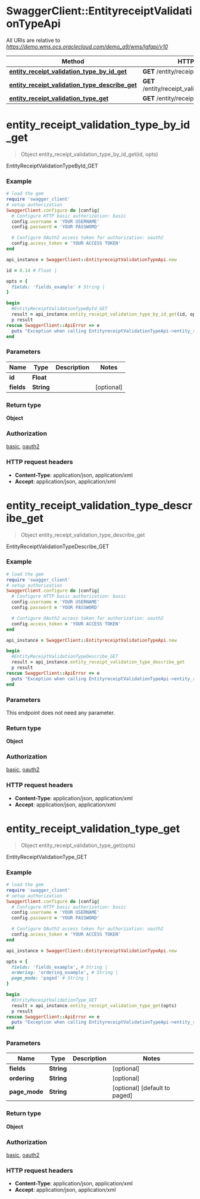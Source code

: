 # SwaggerClient::EntityreceiptValidationTypeApi

All URIs are relative to *https://demo.wms.ocs.oraclecloud.com/demo_a9/wms/lgfapi/v10*

Method | HTTP request | Description
------------- | ------------- | -------------
[**entity_receipt_validation_type_by_id_get**](EntityreceiptValidationTypeApi.md#entity_receipt_validation_type_by_id_get) | **GET** /entity/receipt_validation_type/{id} | EntityReceiptValidationTypeById_GET
[**entity_receipt_validation_type_describe_get**](EntityreceiptValidationTypeApi.md#entity_receipt_validation_type_describe_get) | **GET** /entity/receipt_validation_type/describe | EntityReceiptValidationTypeDescribe_GET
[**entity_receipt_validation_type_get**](EntityreceiptValidationTypeApi.md#entity_receipt_validation_type_get) | **GET** /entity/receipt_validation_type | EntityReceiptValidationType_GET


# **entity_receipt_validation_type_by_id_get**
> Object entity_receipt_validation_type_by_id_get(id, opts)

EntityReceiptValidationTypeById_GET



### Example
```ruby
# load the gem
require 'swagger_client'
# setup authorization
SwaggerClient.configure do |config|
  # Configure HTTP basic authorization: basic
  config.username = 'YOUR USERNAME'
  config.password = 'YOUR PASSWORD'

  # Configure OAuth2 access token for authorization: oauth2
  config.access_token = 'YOUR ACCESS TOKEN'
end

api_instance = SwaggerClient::EntityreceiptValidationTypeApi.new

id = 8.14 # Float | 

opts = { 
  fields: 'fields_example' # String | 
}

begin
  #EntityReceiptValidationTypeById_GET
  result = api_instance.entity_receipt_validation_type_by_id_get(id, opts)
  p result
rescue SwaggerClient::ApiError => e
  puts "Exception when calling EntityreceiptValidationTypeApi->entity_receipt_validation_type_by_id_get: #{e}"
end
```

### Parameters

Name | Type | Description  | Notes
------------- | ------------- | ------------- | -------------
 **id** | **Float**|  | 
 **fields** | **String**|  | [optional] 

### Return type

**Object**

### Authorization

[basic](../README.md#basic), [oauth2](../README.md#oauth2)

### HTTP request headers

 - **Content-Type**: application/json, application/xml
 - **Accept**: application/json, application/xml



# **entity_receipt_validation_type_describe_get**
> Object entity_receipt_validation_type_describe_get

EntityReceiptValidationTypeDescribe_GET



### Example
```ruby
# load the gem
require 'swagger_client'
# setup authorization
SwaggerClient.configure do |config|
  # Configure HTTP basic authorization: basic
  config.username = 'YOUR USERNAME'
  config.password = 'YOUR PASSWORD'

  # Configure OAuth2 access token for authorization: oauth2
  config.access_token = 'YOUR ACCESS TOKEN'
end

api_instance = SwaggerClient::EntityreceiptValidationTypeApi.new

begin
  #EntityReceiptValidationTypeDescribe_GET
  result = api_instance.entity_receipt_validation_type_describe_get
  p result
rescue SwaggerClient::ApiError => e
  puts "Exception when calling EntityreceiptValidationTypeApi->entity_receipt_validation_type_describe_get: #{e}"
end
```

### Parameters
This endpoint does not need any parameter.

### Return type

**Object**

### Authorization

[basic](../README.md#basic), [oauth2](../README.md#oauth2)

### HTTP request headers

 - **Content-Type**: application/json, application/xml
 - **Accept**: application/json, application/xml



# **entity_receipt_validation_type_get**
> Object entity_receipt_validation_type_get(opts)

EntityReceiptValidationType_GET



### Example
```ruby
# load the gem
require 'swagger_client'
# setup authorization
SwaggerClient.configure do |config|
  # Configure HTTP basic authorization: basic
  config.username = 'YOUR USERNAME'
  config.password = 'YOUR PASSWORD'

  # Configure OAuth2 access token for authorization: oauth2
  config.access_token = 'YOUR ACCESS TOKEN'
end

api_instance = SwaggerClient::EntityreceiptValidationTypeApi.new

opts = { 
  fields: 'fields_example', # String | 
  ordering: 'ordering_example', # String | 
  page_mode: 'paged' # String | 
}

begin
  #EntityReceiptValidationType_GET
  result = api_instance.entity_receipt_validation_type_get(opts)
  p result
rescue SwaggerClient::ApiError => e
  puts "Exception when calling EntityreceiptValidationTypeApi->entity_receipt_validation_type_get: #{e}"
end
```

### Parameters

Name | Type | Description  | Notes
------------- | ------------- | ------------- | -------------
 **fields** | **String**|  | [optional] 
 **ordering** | **String**|  | [optional] 
 **page_mode** | **String**|  | [optional] [default to paged]

### Return type

**Object**

### Authorization

[basic](../README.md#basic), [oauth2](../README.md#oauth2)

### HTTP request headers

 - **Content-Type**: application/json, application/xml
 - **Accept**: application/json, application/xml



